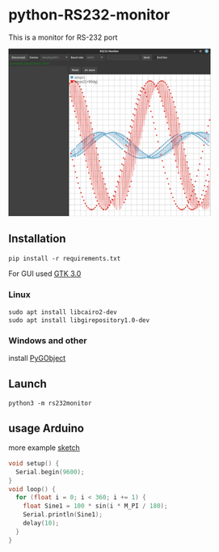 # python-RS232-monitor

This is a monitor for RS-232 port

![Screenshot](screenshot.png?raw=true)

## Installation

```
pip install -r requirements.txt
```

For GUI used [GTK 3.0](https://www.gtk.org/) 
### Linux

```
sudo apt install libcairo2-dev
sudo apt install libgirepository1.0-dev
```
### Windows and other

install [PyGObject](https://pygobject.gnome.org/getting_started.html)

## Launch
```
python3 -m rs232monitor
```

## usage Arduino
more example [sketch](https://docs.arduino.cc/software/ide-v2/tutorials/ide-v2-serial-plotter/#example-sketch)
```cpp
void setup() {
  Serial.begin(9600);
}
void loop() {
  for (float i = 0; i < 360; i += 1) {
    float Sine1 = 100 * sin(i * M_PI / 180);
    Serial.println(Sine1);
    delay(10);
  }
}
```